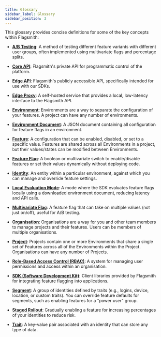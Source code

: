 ```yaml
---
title: Glossary
sidebar_label: Glossary
sidebar_position: 3
---
```


This glossary provides concise definitions for some of the key concepts within Flagsmith:

- [**A/B Testing**](/experimentation/ab-testing): A method of testing different feature variants with different user groups, often implemented using multivariate flags and percentage splits.

- [**Core API**](/edge-api/Overview): Flagsmith's private API for programmatic control of the platform.

- [**Edge API**](/performance/edge-api): Flagsmith's publicly accessible API, specifically intended for use with our SDKs.

- [**Edge Proxy**](/performance/edge-proxy): A self-hosted service that provides a local, low-latency interface to the Flagsmith API.

- [**Environment**](/flagsmith-concepts/data-model#environments): Environments are a way to separate the configuration of your features. A project can have any number of environments.

- [**Environment Document**](/flagsmith-integration/integration-overview): A JSON document containing all configuration for feature flags in an environment.

- [**Feature**](/flagsmith-concepts/data-model#features): A configuration that can be enabled, disabled, or set to a specific value. Features are shared across all Environments in a project, but their values/states can be modified between Environments.

- [**Feature Flag**](/getting-started/feature-flags): A boolean or multivariate switch to enable/disable features or set their values dynamically without deploying code.

- [**Identity**](/flagsmith-concepts/data-model#identities): An entity within a particular environment, against which you can manage and override feature settings.

- [**Local Evaluation Mode**](/flagsmith-integration/integration-overview): A mode where the SDK evaluates feature flags locally using a downloaded environment document, reducing latency and API calls.

- [**Multivariate Flag**](/managing-flags/core-management): A feature flag that can take on multiple values (not just on/off), useful for A/B testing.

- [**Organisation**](/flagsmith-concepts/data-model#organisations): Organisations are a way for you and other team members to manage projects and their features. Users can be members of multiple organisations.

- [**Project**](/flagsmith-concepts/data-model#projects): Projects contain one or more Environments that share a single set of Features across all of the Environments within the Project. Organisations can have any number of Projects.

- [**Role-Based Access Control (RBAC)**](/administration-and-security/access-control/rbac): A system for managing user permissions and access within an organisation.

- [**SDK (Software Development Kit)**](/flagsmith-integration/integration-overview): Client libraries provided by Flagsmith for integrating feature flagging into applications.

- [**Segment**](/flagsmith-concepts/data-model#segments): A group of identities defined by traits (e.g., logins, device, location, or custom traits). You can override feature defaults for segments, such as enabling features for a "power user" group.

- [**Staged Rollout**](/managing-flags/rollout/rollout-by-percentage): Gradually enabling a feature for increasing percentages of your identities to reduce risk.

- [**Trait**](/flagsmith-concepts/data-model#traits): A key-value pair associated with an identity that can store any type of data.
